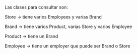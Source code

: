 Las clases para consultar son:

Store -> tiene varios Employees y varias Brand

Brand -> tiene varios Product, varias Store y varios Employee

Product -> tiene un Brand

Employee -> tiene un employer que puede ser Brand o Store
